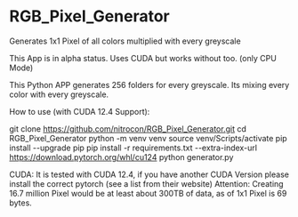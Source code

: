 # RGB_Pixel_Generator
Generates 1x1 Pixel of all colors multiplied with every greyscale

This App is in alpha status. 
Uses CUDA but works without too. (only CPU Mode)

This Python APP generates 256 folders for every greyscale. Its mixing every color with every greyscale.

How to use (with CUDA 12.4 Support):

git clone https://github.com/nitrocon/RGB_Pixel_Generator.git
cd RGB_Pixel_Generator
python -m venv venv
source venv/Scripts/activate
pip install --upgrade pip
pip install -r requirements.txt --extra-index-url https://download.pytorch.org/whl/cu124
python generator.py


CUDA: It is tested with CUDA 12.4, if you have another CUDA Version please install the correct pytorch (see a list from their website)
Attention: Creating 16.7 million Pixel would be at least about 300TB of data, as of 1x1 Pixel is 69 bytes.

